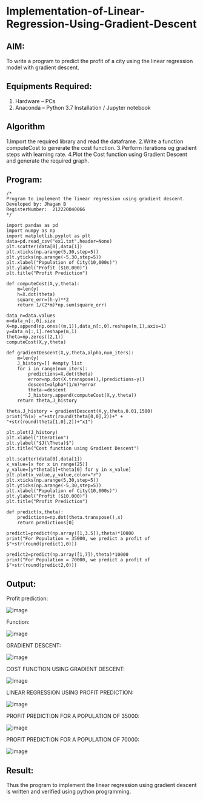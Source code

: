 # Implementation-of-Linear-Regression-Using-Gradient-Descent

## AIM:
To write a program to predict the profit of a city using the linear regression model with gradient descent.

## Equipments Required:
1. Hardware – PCs
2. Anaconda – Python 3.7 Installation / Jupyter notebook

## Algorithm
1.Import the required library and read the dataframe.
2.Write a function computeCost to generate the cost function.
3.Perform iterations og gradient steps with learning rate.
4.Plot the Cost function using Gradient Descent and generate the required graph.

## Program:
```
/*
Program to implement the linear regression using gradient descent.
Developed by: Jhagan B
RegisterNumber:  212220040066
*/
```
```
import pandas as pd
import numpy as np
import matplotlib.pyplot as plt
data=pd.read_csv("ex1.txt",header=None)
plt.scatter(data[0],data[1])
plt.xticks(np.arange(5,30,step=5))
plt.yticks(np.arange(-5,30,step=5))
plt.xlabel("Population of City(10,000s)")
plt.ylabel("Profit ($10,000)")
plt.title("Profit Prediction")

def computeCost(X,y,theta):
    m=len(y) 
    h=X.dot(theta) 
    square_err=(h-y)**2
    return 1/(2*m)*np.sum(square_err) 

data_n=data.values
m=data_n[:,0].size
X=np.append(np.ones((m,1)),data_n[:,0].reshape(m,1),axis=1)
y=data_n[:,1].reshape(m,1)
theta=np.zeros((2,1))
computeCost(X,y,theta) 

def gradientDescent(X,y,theta,alpha,num_iters):
    m=len(y)
    J_history=[] #empty list
    for i in range(num_iters):
        predictions=X.dot(theta)
        error=np.dot(X.transpose(),(predictions-y))
        descent=alpha*(1/m)*error
        theta-=descent
        J_history.append(computeCost(X,y,theta))
    return theta,J_history

theta,J_history = gradientDescent(X,y,theta,0.01,1500)
print("h(x) ="+str(round(theta[0,0],2))+" + "+str(round(theta[1,0],2))+"x1")

plt.plot(J_history)
plt.xlabel("Iteration")
plt.ylabel("$J(\Theta)$")
plt.title("Cost function using Gradient Descent")

plt.scatter(data[0],data[1])
x_value=[x for x in range(25)]
y_value=[y*theta[1]+theta[0] for y in x_value]
plt.plot(x_value,y_value,color="r")
plt.xticks(np.arange(5,30,step=5))
plt.yticks(np.arange(-5,30,step=5))
plt.xlabel("Population of City(10,000s)")
plt.ylabel("Profit ($10,000)")
plt.title("Profit Prediction")

def predict(x,theta):
    predictions=np.dot(theta.transpose(),x)
    return predictions[0]

predict1=predict(np.array([1,3.5]),theta)*10000
print("For Population = 35000, we predict a profit of $"+str(round(predict1,0)))

predict2=predict(np.array([1,7]),theta)*10000
print("For Population = 70000, we predict a profit of $"+str(round(predict2,0)))

```
## Output:
Profit prediction:

![image](https://github.com/jhaganb/Implementation-of-Linear-Regression-Using-Gradient-Descent/assets/63654882/dadbe887-e775-4cc0-ac06-038bd2a16ccc)

Function:

![image](https://github.com/jhaganb/Implementation-of-Linear-Regression-Using-Gradient-Descent/assets/63654882/104d20d2-bb34-458b-abe4-dae78d341410)

GRADIENT DESCENT:

![image](https://github.com/jhaganb/Implementation-of-Linear-Regression-Using-Gradient-Descent/assets/63654882/1cf7956a-264f-4843-9f5b-1701e57987c8)

COST FUNCTION USING GRADIENT DESCENT:

![image](https://github.com/jhaganb/Implementation-of-Linear-Regression-Using-Gradient-Descent/assets/63654882/beeab19d-57e8-43e4-9601-30b1b3530cb9)

LINEAR REGRESSION USING PROFIT PREDICTION:

![image](https://github.com/jhaganb/Implementation-of-Linear-Regression-Using-Gradient-Descent/assets/63654882/44cc7c8c-05c2-42e9-aade-6cbc5b332f07)

PROFIT PREDICTION FOR A POPULATION OF 35000:

![image](https://github.com/jhaganb/Implementation-of-Linear-Regression-Using-Gradient-Descent/assets/63654882/5d53c5b1-0886-4115-80d1-cb595ca1b5e3)

PROFIT PREDICTION FOR A POPULATION OF 70000:

![image](https://github.com/jhaganb/Implementation-of-Linear-Regression-Using-Gradient-Descent/assets/63654882/bb377991-472d-4a7b-a72b-cc3b50e5ea4a)


## Result:
Thus the program to implement the linear regression using gradient descent is written and verified using python programming.
